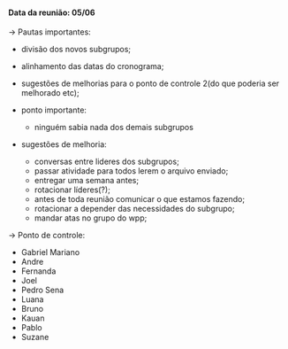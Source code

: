 #### **Data da reunião: 05/06**

-> Pautas importantes:

- divisão dos novos subgrupos;

- alinhamento das datas do cronograma;

- sugestões de melhorias para o ponto de controle 2(do que poderia ser melhorado etc);

- ponto importante:

  - ninguém sabia nada dos demais subgrupos

- sugestões de melhoria:
  - conversas entre lideres dos subgrupos;
  - passar atividade para todos lerem o arquivo enviado;
  - entregar uma semana antes;
  - rotacionar líderes(?);
  - antes de toda reunião comunicar o que estamos fazendo;
  - rotacionar a depender das necessidades do subgrupo;
  - mandar atas no grupo do wpp;

-> Ponto de controle:

- Gabriel Mariano
- Andre
- Fernanda
- Joel
- Pedro Sena
- Luana
- Bruno
- Kauan
- Pablo
- Suzane
